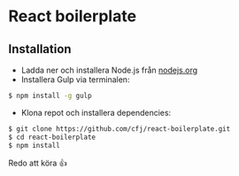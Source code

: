 # React boilerplate

## Installation

* Ladda ner och installera Node.js från [nodejs.org](https://nodejs.org/)
* Installera Gulp via terminalen:
```sh
$ npm install -g gulp
```
* Klona repot och installera dependencies:
```sh
$ git clone https://github.com/cfj/react-boilerplate.git
$ cd react-boilerplate
$ npm install
```

Redo att köra :+1: 
